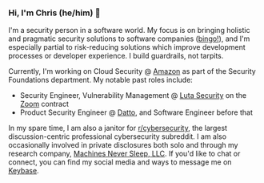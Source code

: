 ### Hi, I'm Chris (he/him) 👋

I'm a security person in a software world. My focus is on bringing holistic and pragmatic security solutions to software companies ([bingo!](https://github.com/swagitda/infosec-buzzword-bingo)), and I'm especially partial to risk-reducing solutions which improve development processes or developer experience. I build guardrails, not tarpits.

Currently, I'm working on Cloud Security @ [Amazon](https://www.aboutamazon.com/our-company) as part of the Security Foundations department. My notable past roles include:
- Security Engineer, Vulnerability Management @ [Luta Security](https://www.lutasecurity.com/) on the [Zoom](https://zoom.us/) contract
- Product Security Engineer @ [Datto](https://datto.com), and Software Engineer before that

In my spare time, I am also a janitor for [r/cybersecurity](https://reddit.com/r/cybersecurity), the largest discussion-centric professional cybersecurity subreddit. I am also occasionally involved in private disclosures both solo and through my research company, [Machines Never Sleep, LLC](https://mns.llc/). If you'd like to chat or connect, you can find my social media and ways to message me on [Keybase](https://keybase.io/tweedge).
